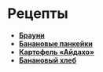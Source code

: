 # Рецепты

- [**Брауни**](https://eda.ru/recepty/vypechka-deserty/brauni-brownie-20955)
- [**Банановые панкейки**](https://eda.ru/recepty/zavtraki/bananovie-pankejki-35975)
- [**Картофель «Айдахо»**](https://eda.ru/recepty/osnovnye-blyuda/kartofel-ajdaho-30625)
- [**Банановый хлеб**](https://eda.ru/recepty/vypechka-deserty/bananovyy-hleb-104302)
